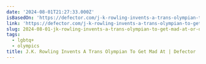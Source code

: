 ```yaml
---
date: '2024-08-01T21:27:33.000Z'
isBasedOn: 'https://defector.com/j-k-rowling-invents-a-trans-olympian-to-get-mad-at'
link: 'https://defector.com/j-k-rowling-invents-a-trans-olympian-to-get-mad-at'
slug: 2024-08-01-jk-rowling-invents-a-trans-olympian-to-get-mad-at-or-defector
tags:
  - lgbtq+
  - olympics
title: J.K. Rowling Invents A Trans Olympian To Get Mad At | Defector
---
```

 
